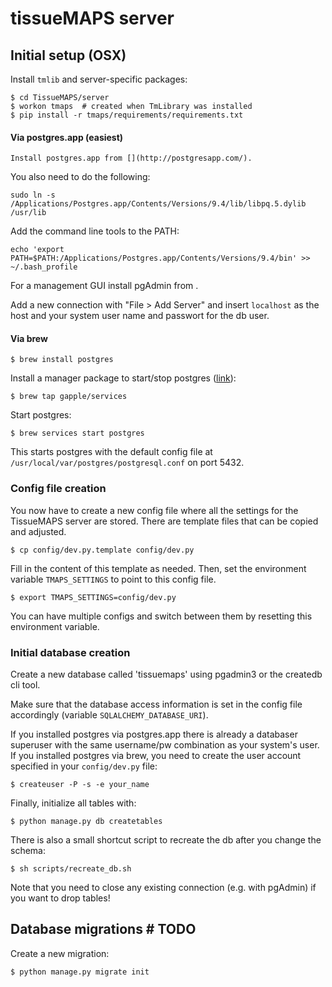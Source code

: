 tissueMAPS server
=================

Initial setup (OSX)
-------------

Install `tmlib` and server-specific packages:

    $ cd TissueMAPS/server
    $ workon tmaps  # created when TmLibrary was installed
    $ pip install -r tmaps/requirements/requirements.txt


#### Via postgres.app (easiest)

    Install postgres.app from [](http://postgresapp.com/).
    
You also need to do the following:

    sudo ln -s /Applications/Postgres.app/Contents/Versions/9.4/lib/libpq.5.dylib /usr/lib

Add the command line tools to the PATH:

    echo 'export PATH=$PATH:/Applications/Postgres.app/Contents/Versions/9.4/bin' >> ~/.bash_profile

For a management GUI install pgAdmin from [](http://www.postgresql.org/ftp/pgadmin3/release/v1.20.0/osx/).

Add a new connection with "File > Add Server" and insert `localhost` as the host and your system user name and passwort for the db user.

#### Via brew

    $ brew install postgres

Install a manager package to start/stop postgres ([link](https://robots.thoughtbot.com/starting-and-stopping-background-services-with-homebrew)):

    $ brew tap gapple/services

Start postgres:

    $ brew services start postgres

This starts postgres with the default config file at `/usr/local/var/postgres/postgresql.conf` on port 5432.

### Config file creation

You now have to create a new config file where all the settings for the
TissueMAPS server are stored. There are template files that can be copied and
adjusted.

    $ cp config/dev.py.template config/dev.py
    
Fill in the content of this template as needed. Then, set the environment
variable `TMAPS_SETTINGS` to point to this config file.

    $ export TMAPS_SETTINGS=config/dev.py

You can have multiple configs and switch between them by resetting this
environment variable.

### Initial database creation

Create a new database called 'tissuemaps' using pgadmin3 or the createdb cli tool.

Make sure that the database access information is set in the config file accordingly (variable `SQLALCHEMY_DATABASE_URI`).

If you installed postgres via postgres.app there is already a databaser superuser with the same username/pw combination as your system's user.
If you installed postgres via brew, you need to create the user account specified in your `config/dev.py` file:

    $ createuser -P -s -e your_name

Finally, initialize all tables with:

    $ python manage.py db createtables

There is also a small shortcut script to recreate the db after you change the schema:

    $ sh scripts/recreate_db.sh

Note that you need to close any existing connection (e.g. with pgAdmin) if you want to drop tables!


Database migrations # TODO
-------------------

Create a new migration:

    $ python manage.py migrate init
